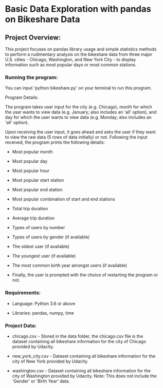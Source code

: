 # Basic Data Exploration with pandas on Bikeshare Data

## Project Overview:
This project focuses on pandas library usage and simple statistics methods to perform a rudimentary analysis on the bikeshare data from three major U.S. cities - Chicago, Washington, and New York City - to display information such as most popular days or most common stations.

### Running the program:
You can input 'python bikeshare.py' on your terminal to run this program.

Program Details:

The program takes user input for the city (e.g. Chicago), month for which the user wants to view data (e.g. January; also includes an 'all' option), and day for which the user wants to view data (e.g. Monday; also includes an 'all' option).

Upon receiving the user input, it goes ahead and asks the user if they want to view the raw data (5 rows of data initially) or not. Following the input received, the program prints the following details:

* Most popular month

* Most popular day

* Most popular hour

* Most popular start station

* Most popular end station

* Most popular combination of start and end stations

* Total trip duration

* Average trip duration

* Types of users by number

* Types of users by gender (if available)

* The oldest user (if available)

* The youngest user (if available)

* The most common birth year amongst users (if available)

* Finally, the user is prompted with the choice of restarting the program or not.

### Requirements:

* Language: Python 3.6 or above

* Libraries: pandas, numpy, time

### Project Data:

* chicago.csv - Stored in the data folder, the chicago.csv file is the dataset containing all bikeshare information for the city of Chicago provided by Udacity.


* new_york_city.csv - Dataset containing all bikeshare information for the city of New York provided by Udacity.


* washington.csv - Dataset containing all bikeshare information for the city of Washington provided by Udacity. Note: This does not include the 'Gender' or 'Birth Year' data.
